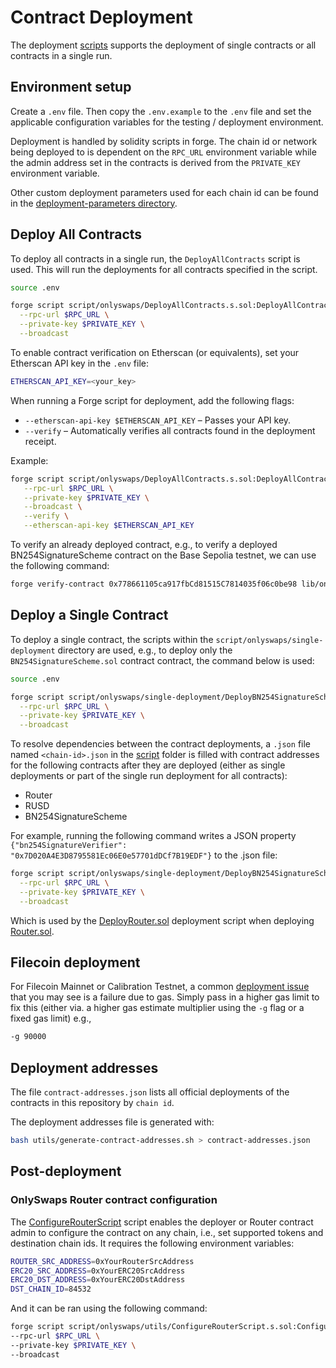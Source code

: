 # Contract Deployment

The deployment [scripts](script) supports the deployment of single contracts or all contracts in a single run.

## Environment setup

Create a `.env` file. Then copy the `.env.example` to the `.env` file and set the applicable configuration variables for the testing / deployment environment.

Deployment is handled by solidity scripts in forge. The chain id or network being deployed to is dependent on the `RPC_URL` environment variable while the admin address set in the contracts is derived from the `PRIVATE_KEY` environment variable.

Other custom deployment parameters used for each chain id can be found in the [deployment-parameters directory](script/shared/deployment-parameters).


## Deploy All Contracts

To deploy all contracts in a single run, the `DeployAllContracts` script is used. This will run the deployments for all contracts specified in the script.
```sh
source .env

forge script script/onlyswaps/DeployAllContracts.s.sol:DeployAllContracts \
  --rpc-url $RPC_URL \
  --private-key $PRIVATE_KEY \
  --broadcast
```

To enable contract verification on Etherscan (or equivalents), set your Etherscan API key in the `.env` file:
```bash
ETHERSCAN_API_KEY=<your_key>
```

When running a Forge script for deployment, add the following flags:
   - `--etherscan-api-key $ETHERSCAN_API_KEY` – Passes your API key.
   - `--verify` – Automatically verifies all contracts found in the deployment receipt.

Example:
   ```bash
   forge script script/onlyswaps/DeployAllContracts.s.sol:DeployAllContracts \
      --rpc-url $RPC_URL \
      --private-key $PRIVATE_KEY \
      --broadcast \
      --verify \
      --etherscan-api-key $ETHERSCAN_API_KEY
   ```

To verify an already deployed contract, e.g., to verify a deployed BN254SignatureScheme contract on the Base Sepolia testnet, we can use the following command:

```bash
forge verify-contract 0x778661105ca917fbCd81515C7814035f06c0be98 lib/onlysubs-solidity/src/signature-scheme/BN254SignatureScheme.sol:BN254SignatureScheme --chain-id 84532 --etherscan-api-key $BASE_SEPOLIA_ETHERSCAN_API_KEY
```

## Deploy a Single Contract

To deploy a single contract, the scripts within the `script/onlyswaps/single-deployment` directory are used, e.g., to deploy only the `BN254SignatureScheme.sol` contract contract, the command below is used:

```sh
source .env

forge script script/onlyswaps/single-deployment/DeployBN254SignatureScheme.s.sol:DeployBN254SignatureScheme \
  --rpc-url $RPC_URL \
  --private-key $PRIVATE_KEY \
  --broadcast
```

To resolve dependencies between the contract deployments, a `.json` file named `<chain-id>.json` in the [script](script) folder is filled with contract addresses for the following contracts after they are deployed (either as single deployments or part of the single run deployment for all contracts):
* Router
* RUSD
* BN254SignatureScheme

For example, running the following command writes a JSON property `{"bn254SignatureVerifier": "0x7D020A4E3D8795581Ec06E0e57701dDCf7B19EDF"}` to the <chain-id>.json file:

```bash
forge script script/onlyswaps/single-deployment/DeployBN254SignatureScheme.s.sol:DeployBN254SignatureScheme \
  --rpc-url $RPC_URL \
  --private-key $PRIVATE_KEY \
  --broadcast
```

Which is used by the [DeployRouter.sol](script/onlyswaps/single-deployment/DeployRouter.s.sol) deployment script when deploying [Router.sol](src/Router.sol).


## Filecoin deployment

For Filecoin Mainnet or Calibration Testnet, a common [deployment issue](https://github.com/filecoin-project/fevm-foundry-kit) that you may see is a failure due to gas. Simply pass in a higher gas limit to fix this (either via. a higher gas estimate multiplier using the `-g` flag or a fixed gas limit) e.g.,

```sh
-g 90000
```

## Deployment addresses

The file `contract-addresses.json` lists all official deployments of the contracts in this repository by `chain id`.

The deployment addresses file is generated with:

```sh
bash utils/generate-contract-addresses.sh > contract-addresses.json
```


## Post-deployment

### OnlySwaps Router contract configuration

The [ConfigureRouterScript](script/onlyswaps/utils/ConfigureRouterScript.s.sol) script enables the deployer or Router contract admin to configure the contract on any chain, i.e., set supported tokens and destination chain ids. It requires the following environment variables:
```bash 
ROUTER_SRC_ADDRESS=0xYourRouterSrcAddress
ERC20_SRC_ADDRESS=0xYourERC20SrcAddress
ERC20_DST_ADDRESS=0xYourERC20DstAddress
DST_CHAIN_ID=84532
```

And it can be ran using the following command:

```bash
forge script script/onlyswaps/utils/ConfigureRouterScript.s.sol:ConfigureRouterScript \
--rpc-url $RPC_URL \
--private-key $PRIVATE_KEY \
--broadcast
```